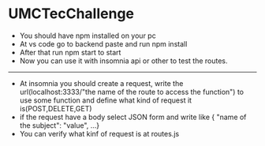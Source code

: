 # UMCTecChallenge
-  You should have npm installed on your pc 
-  At vs code go to backend paste and run npm install
- After that run npm start to start
- Now you can use it with insomnia api or other to test the routes.

-----------------------
- At insomnia you should create a request, write the url(localhost:3333/"the name of the route to access the function") to use some function and define what kind of request it is(POST,DELETE,GET)
- if the request have a body select JSON form and write like { "name of the subject": "value", ...} 
- You can verify what kinf of request is at routes.js
